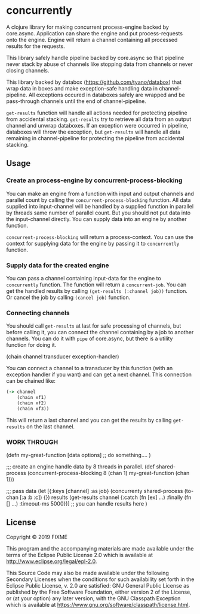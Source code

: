 # concurrently

A clojure library for making concurrent process-engine backed by core.async.
Application can share the engine and put process-requests onto the engine.
Engine will return a channel containing all processed results for the requests.

This library safely handle pipeline backed by core.async so that pipeline never
stack by abuse of channels like stopping data from channels or never closing channels.

This library backed by databox (https://github.com/tyano/databox) that wrap data in
boxes and make exception-safe handling data in channel-pipeline. All exceptions 
occured in databoxes safely are wrapped and be pass-through channels until the end
of channel-pipeline.

`get-results` function will handle all actions needed for protecting pipeline from
accidental stacking. `get-results` try to retrieve all data from an output channel 
and unwrap databoxes. If an exception were occurred in pipeline, databoxes will throw
the exception, but `get-results` will handle all data remaining in channel-pipeline for
protecting the pipeline from accidental stacking.

## Usage

### Create an process-engine by concurrent-process-blocking

You can make an engine from a function with input and output channels and parallel count by
calling the `concurrent-process-blocking` function.
All data supplied into input-channel will be handled by a supplied function in parallel by threads
same number of parallel count. But you should not put data into the input-channel directly.
You can supply data into an engine by another function.

`concurrent-process-blocking` will return a process-context. 
You can use the context for supplying data for the engine by passing it to `concurrently` function.


### Supply data for the created engine 

You can pass a channel containing input-data for the engine to `concurrently` function. The function
will return a `concurrent-job`. You can get the handled results by calling `(get-results (:channel job))` function.
Or cancel the job by calling `(cancel job)` function.

### Connecting channels

You should call `get-results` at last for safe processing of channels, but before calling it, you can connect
the channel containing by a job to another channels. You can do it with `pipe` of core.async, but there is a utility
function for doing it. 

(chain channel transducer exception-handler)

You can connect a channel to a transducer by this function (with an exception handler if you want) and can get a next channel.
This connection can be chained like:

```clojure
(-> channel
    (chain xf1)
    (chain xf2)
    (chain xf3))
```
    
This will return a last channel and you can get the results by calling `get-results` on the last channel.


### WORK THROUGH

(defn my-great-function
  [data options]
  ;; do something....
  )

;;; create an engine handle data by 8 threads in parallel.
(def shared-process (concurrent-process-blocking 8 (chan 1) my-great-function (chan 1)))
  
;;; pass data
(let [{:keys [channel] :as job} (concurrenty shared-process (to-chan [:a :b :c]) {})
      results (get-results channel 
                           {:catch (fn [ex] ...)
                            :finally (fn [] ...)
                            :timeout-ms 5000})]
  ;; you can handle results here
  )



## License

Copyright © 2019 FIXME

This program and the accompanying materials are made available under the
terms of the Eclipse Public License 2.0 which is available at
http://www.eclipse.org/legal/epl-2.0.

This Source Code may also be made available under the following Secondary
Licenses when the conditions for such availability set forth in the Eclipse
Public License, v. 2.0 are satisfied: GNU General Public License as published by
the Free Software Foundation, either version 2 of the License, or (at your
option) any later version, with the GNU Classpath Exception which is available
at https://www.gnu.org/software/classpath/license.html.
